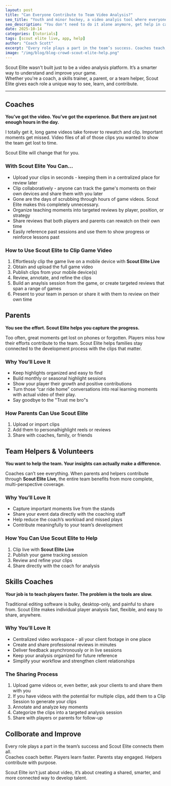 ```yaml
---
layout: post
title: "Can Everyone Contribute to Team Video Analysis?"
seo_title: "Youth and minor hockey, a video analyis tool where everyone can help"
seo_description: "You don't need to do it alone anymore, get help in capturing and annotating your game videos"
date: 2025-10-14
categories: [tutorials]
tags: [scout elite live, app, help]
author: "Coach Scott"
excerpt: "Every role plays a part in the team’s success. Coaches teach, Players learn, Parents engage. Enable everyone to contribute with purpose."
image: "/img/blog/blog-crowd-scout-elite-help.png"
---
```


Scout Elite wasn't built just to be a video analysis platform. It’s a smarter way to understand and improve your game.  
Whether you're a coach, a skills trainer, a parent, or a team helper, Scout Elite gives each role a unique way to see, learn, and contribute.

---

## Coaches

**You’ve got the video. You’ve got the experience. But there are just not enough hours in the day.**

I totally get it, long game videos take forever to rewatch and clip. Important moments get missed. Video files of all of those clips you wanted to show the team get lost to time.

Scout Elite will change that for you.

### With Scout Elite You Can...
- Upload your clips in seconds - keeping them in a centralized place for review later
- Clip collaboratively - anyone can track the game's moments on their own devices and share them with you later
- Gone are the days of scrubbing through hours of game videos. Scout Elite makes this completely unnecessary.
- Organize teaching moments into targeted reviews by player, position, or strategy  
- Share reviews that both players and parents can rewatch on their own time
- Easily reference past sessions and use them to show progress or reinforce lessons past

### How to Use Scout Elite to Clip Game Video
1. Effortlessly clip the game live on a mobile device with **Scout Elite Live**  
2. Obtain and upload the full game video  
3. Publish clips from your mobile device(s)
4. Review, annotate, and refine the clips
5. Build an anaylsis session from the game, or create targeted reviews that span a range of games
6. Present to your team in person or share it with them to review on their own time 

## Parents

**You see the effort. Scout Elite helps you capture the progress.**

Too often, great moments get lost on phones or forgotten. Players miss how their efforts contribute to the team. Scout Elite helps families stay connected to the development process with the clips that matter.

### Why You’ll Love It
- Keep highlights organized and easy to find  
- Build monthly or seasonal highlight sessions  
- Show your player their growth and positive contributions  
- Turn those “car ride home” conversations into real learning moments with actual video of their play. 
- Say goodbye to the "Trust me bro"s

### How Parents Can Use Scout Elite
1. Upload or import clips  
2. Add them to personalhighlight reels or reviews 
3. Share with coaches, family, or friends  


## Team Helpers & Volunteers

**You want to help the team. Your insights can actually make a difference.**

Coaches can’t see everything. When parents and helpers contribute through **Scout Elite Live**, the entire team benefits from more complete, multi-perspective coverage.

### Why You’ll Love It
- Capture important moments live from the stands  
- Share your event data directly with the coaching staff  
- Help reduce the coach’s workload and missed plays  
- Contribute meaningfully to your team’s development  

### How You Can Use Scout Elite to Help
1. Clip live with **Scout Elite Live**  
2. Publish your game tracking session  
3. Review and refine your clips  
4. Share directly with the coach for analysis  


## Skills Coaches

**Your job is to teach players faster. The problem is the tools are slow.**

Traditional editing software is bulky, desktop-only, and painful to share from. Scout Elite makes individual player analysis fast, flexible, and easy to share, anywhere.

### Why You’ll Love It
- Centralized video workspace - all your client footage in one place  
- Create and share professional reviews in minutes  
- Deliver feedback asynchronously or in live sessions  
- Keep your analysis organized for future reference  
- Simplify your workflow and strengthen client relationships  

### The Sharing Process
1. Upload game videos or, even better, ask your clients to and share them with you
2. If you have videos with the potential for multiple clips, add them to a Clip Session to generate your clips
3. Annotate and analyze key moments
4. Categorize the clips into a targeted analysis session
5. Share with players or parents for follow-up  

## Collborate and Improve

Every role plays a part in the team’s success and Scout Elite connects them all.  
Coaches coach better. Players learn faster. Parents stay engaged. Helpers contribute with purpose.  

Scout Elite isn’t just about video, it’s about creating a shared, smarter, and more connected way to develop talent.

